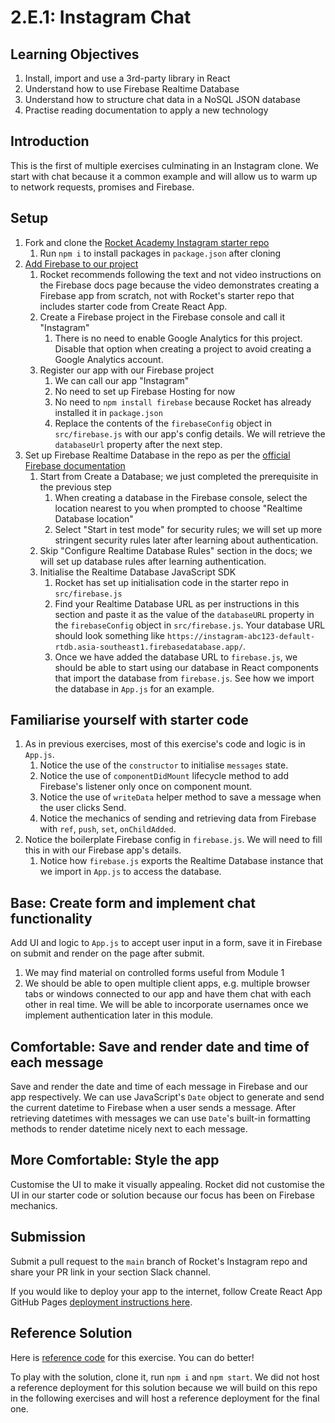 # 2.E.1: Instagram Chat

## Learning Objectives

1. Install, import and use a 3rd-party library in React
2. Understand how to use Firebase Realtime Database
3. Understand how to structure chat data in a NoSQL JSON database
4. Practise reading documentation to apply a new technology

## Introduction

This is the first of multiple exercises culminating in an Instagram clone. We start with chat because it a common example and will allow us to warm up to network requests, promises and Firebase.

## Setup

1. Fork and clone the [Rocket Academy Instagram starter repo](https://github.com/rocketacademy/instagram-bootcamp)
   1. Run `npm i` to install packages in `package.json` after cloning
2. [Add Firebase to our project](https://firebase.google.com/docs/web/setup)
   1. Rocket recommends following the text and not video instructions on the Firebase docs page because the video demonstrates creating a Firebase app from scratch, not with Rocket's starter repo that includes starter code from Create React App.
   2. Create a Firebase project in the Firebase console and call it "Instagram"
      1. There is no need to enable Google Analytics for this project. Disable that option when creating a project to avoid creating a Google Analytics account.
   3. Register our app with our Firebase project
      1. We can call our app "Instagram"
      2. No need to set up Firebase Hosting for now
      3. No need to `npm install firebase` because Rocket has already installed it in `package.json`
      4. Replace the contents of the `firebaseConfig` object in `src/firebase.js` with our app's config details. We will retrieve the `databaseUrl` property after the next step.
3. Set up Firebase Realtime Database in the repo as per the [official Firebase documentation](https://firebase.google.com/docs/database/web/start)
   1. Start from Create a Database; we just completed the prerequisite in the previous step
      1. When creating a database in the Firebase console, select the location nearest to you when prompted to choose "Realtime Database location"
      2. Select "Start in test mode" for security rules; we will set up more stringent security rules later after learning about authentication.
   2. Skip "Configure Realtime Database Rules" section in the docs; we will set up database rules after learning authentication.
   3. Initialise the Realtime Database JavaScript SDK
      1. Rocket has set up initialisation code in the starter repo in `src/firebase.js`
      2. Find your Realtime Database URL as per instructions in this section and paste it as the value of the `databaseURL` property in the `firebaseConfig` object in `src/firebase.js`. Your database URL should look something like `https://instagram-abc123-default-rtdb.asia-southeast1.firebasedatabase.app/`.
      3. Once we have added the database URL to `firebase.js`, we should be able to start using our database in React components that import the database from `firebase.js`. See how we import the database in `App.js` for an example.

## Familiarise yourself with starter code

1. As in previous exercises, most of this exercise's code and logic is in `App.js`.
   1. Notice the use of the `constructor` to initialise `messages` state.
   2. Notice the use of `componentDidMount` lifecycle method to add Firebase's listener only once on component mount.
   3. Notice the use of `writeData` helper method to save a message when the user clicks Send.
   4. Notice the mechanics of sending and retrieving data from Firebase with `ref`, `push`, `set`, `onChildAdded`.
2. Notice the boilerplate Firebase config in `firebase.js`. We will need to fill this in with our Firebase app's details.
   1. Notice how `firebase.js` exports the Realtime Database instance that we import in `App.js` to access the database.

## Base: Create form and implement chat functionality

Add UI and logic to `App.js` to accept user input in a form, save it in Firebase on submit and render on the page after submit.&#x20;

1. We may find material on controlled forms useful from Module 1
2. We should be able to open multiple client apps, e.g. multiple browser tabs or windows connected to our app and have them chat with each other in real time. We will be able to incorporate usernames once we implement authentication later in this module.

## Comfortable: Save and render date and time of each message

Save and render the date and time of each message in Firebase and our app respectively. We can use JavaScript's `Date` object to generate and send the current datetime to Firebase when a user sends a message. After retrieving datetimes with messages we can use `Date`'s built-in formatting methods to render datetime nicely next to each message.

## More Comfortable: Style the app

Customise the UI to make it visually appealing. Rocket did not customise the UI in our starter code or solution because our focus has been on Firebase mechanics.

## Submission

Submit a pull request to the `main` branch of Rocket's Instagram repo and share your PR link in your section Slack channel.

If you would like to deploy your app to the internet, follow Create React App GitHub Pages [deployment instructions here](https://create-react-app.dev/docs/deployment/#github-pages).

## Reference Solution

Here is [reference code](https://github.com/rocketacademy/instagram-bootcamp/blob/solution-chat-base/src/App.js) for this exercise. You can do better!

To play with the solution, clone it, run `npm i` and `npm start`. We did not host a reference deployment for this solution because we will build on this repo in the following exercises and will host a reference deployment for the final one.
